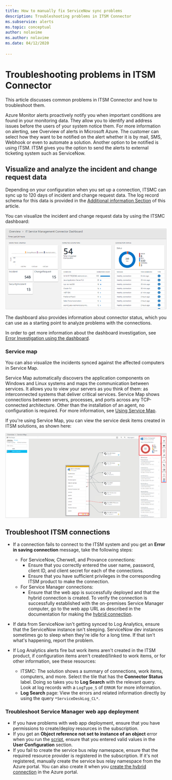 ```yaml
---
title: How to manually fix ServiceNow sync problems 
description: Troubleshooting problems in ITSM Connector  
ms.subservice: alerts
ms.topic: conceptual
author: nolavime
ms.author: nolavime
ms.date: 04/12/2020

---
```

# Troubleshooting problems in ITSM Connector

This article discusses common problems in ITSM Connector and how to troubleshoot them.

Azure Monitor alerts proactively notify you when important conditions are found in your monitoring data. They allow you to identify and address issues before the users of your system notice them. For more information on alerting, see Overview of alerts in Microsoft Azure.
The customer can select how they want to be notified on the alert whether it is by mail, SMS, Webhook or even to automate a solution. Another option to be notified is using ITSM.
ITSM gives you the option to send the alerts to external ticketing system such as ServiceNow.

## Visualize and analyze the incident and change request data

Depending on your configuration when you set up a connection, ITSMC can sync up to 120 days of incident and change request data. The log record schema for this data is provided in the [Additional information Section](./itsmc-synced-data.md) of this article.

You can visualize the incident and change request data by using the ITSMC dashboard:

![Screenshot that shows the ITSMC dashboard.](media/itsmc-overview/itsmc-overview-sample-log-analytics.png)

The dashboard also provides information about connector status, which you can use as a starting point to analyze problems with the connections.

In order to get more information about the dashboard investigation, see [Error Investigation using the dashboard](./itsmc-dashboard.md).

### Service map

You can also visualize the incidents synced against the affected computers in Service Map.

Service Map automatically discovers the application components on Windows and Linux systems and maps the communication between services. It allows you to view your servers as you think of them: as interconnected systems that deliver critical services. Service Map shows connections between servers, processes, and ports across any TCP-connected architecture. Other than the installation of an agent, no configuration is required. For more information, see [Using Service Map](../insights/service-map.md).

If you're using Service Map, you can view the service desk items created in ITSM solutions, as shown here:

![Screenshot that shows the Log Analytics screen.](media/itsmc-overview/itsmc-overview-integrated-solutions.png)

## Troubleshoot ITSM connections

- If a connection fails to connect to the ITSM system and you get an **Error in saving connection** message, take the following steps:
   - For ServiceNow, Cherwell, and Provance connections:  
     - Ensure that you correctly entered  the user name, password, client ID, and client secret  for each of the connections.  
     - Ensure that you have sufficient privileges in the corresponding ITSM product to make the connection.  
   - For Service Manager connections:  
     - Ensure that the web app is successfully deployed and that the hybrid connection is created. To verify the connection is successfully established with the on-premises Service Manager computer, go to the web app URL as described in the documentation for making the [hybrid connection](./itsmc-connections-scsm.md#configure-the-hybrid-connection).  

- If data from ServiceNow isn't getting synced to Log Analytics, ensure that the ServiceNow instance isn't sleeping. ServiceNow dev instances sometimes go to sleep when they're idle for a long time. If that isn't what's happening, report the problem.
- If Log Analytics alerts fire but work items aren't created in the ITSM product, if configuration items aren't created/linked to work items, or for other information, see these resources:
   -  ITSMC: The solution shows a summary of connections, work items, computers, and more. Select the tile that has the **Connector Status** label. Doing so takes you to **Log Search** with the relevant query. Look at log records with a `LogType_S` of `ERROR` for more information.
   - **Log Search** page: View the errors and related information directly by using the query `*ServiceDeskLog_CL*`.

### Troubleshoot Service Manager web app deployment

-	If you have problems with web app deployment, ensure that you have permissions to create/deploy resources in the subscription.
-	If you get an **Object reference not set to instance of an object** error when you run the [script](itsmc-service-manager-script.md), ensure that you entered valid values in the **User Configuration** section.
-	If you fail to create the service bus relay namespace, ensure that the required resource provider is registered in the subscription. If it's not registered, manually create the service bus relay namespace from the Azure portal. You can also create it when you [create the hybrid connection](./itsmc-connections-scsm.md#configure-the-hybrid-connection) in the Azure portal.